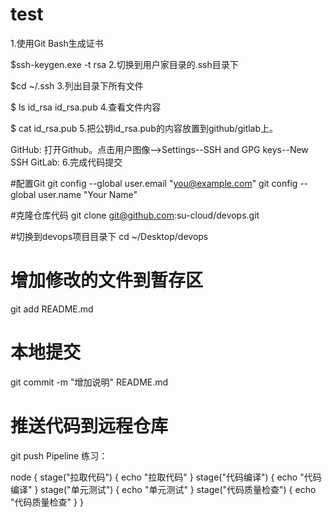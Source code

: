 # test

1.使用Git Bash生成证书

$ssh-keygen.exe -t rsa
2.切换到用户家目录的.ssh目录下

$cd ~/.ssh
3.列出目录下所有文件

$ ls
id_rsa  id_rsa.pub
4.查看文件内容

$ cat id_rsa.pub
5.把公钥id_rsa.pub的内容放置到github/gitlab上。

GitHub: 打开Github。点击用户图像-->Settings--SSH and GPG keys--New SSH
GitLab:
6.完成代码提交

#配置Git
git config --global user.email "you@example.com"
git config --global user.name "Your Name"

#克隆仓库代码
git clone git@github.com:su-cloud/devops.git


#切换到devops项目目录下
cd ~/Desktop/devops

# 增加修改的文件到暂存区
git add README.md

# 本地提交
git commit -m "增加说明" README.md

# 推送代码到远程仓库
git push
Pipeline 练习：

node {
   stage("拉取代码") {
       echo "拉取代码"
   }
   stage("代码编译") {
       echo "代码编译"
   }
   stage("单元测试") {
       echo "单元测试"
   }
   stage("代码质量检查") {
       echo "代码质量检查"
   }
}